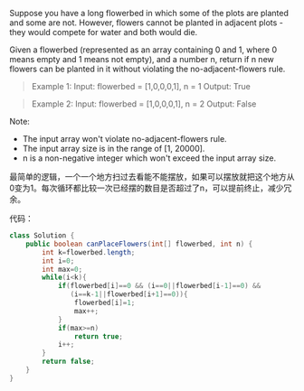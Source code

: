 Suppose you have a long flowerbed in which some of the plots are planted and some are not. However, flowers cannot be planted in adjacent plots - they would compete for water and both would die.

Given a flowerbed (represented as an array containing 0 and 1, where 0 means empty and 1 means not empty), and a number n, return if n new flowers can be planted in it without violating the no-adjacent-flowers rule.

>Example 1:
Input: flowerbed = [1,0,0,0,1], n = 1
Output: True

>Example 2:
Input: flowerbed = [1,0,0,0,1], n = 2
Output: False

Note:
- The input array won't violate no-adjacent-flowers rule.
- The input array size is in the range of [1, 20000].
- n is a non-negative integer which won't exceed the input array size.

最简单的逻辑，一个一个地方扫过去看能不能摆放，如果可以摆放就把这个地方从0变为1。每次循环都比较一次已经摆的数目是否超过了n，可以提前终止，减少冗余。

代码：

```java
class Solution {
    public boolean canPlaceFlowers(int[] flowerbed, int n) {
        int k=flowerbed.length;
        int i=0;
        int max=0;
        while(i<k){
            if(flowerbed[i]==0 && (i==0||flowerbed[i-1]==0) &&
               (i==k-1||flowerbed[i+1]==0)){
                flowerbed[i]=1;
                max++; 
            }   
            if(max>=n)
                return true;
            i++;
        }
        return false;
    }
}
```
